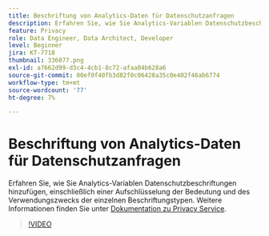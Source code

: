 ```yaml
---
title: Beschriftung von Analytics-Daten für Datenschutzanfragen
description: Erfahren Sie, wie Sie Analytics-Variablen Datenschutzbeschriftungen hinzufügen, einschließlich einer Aufschlüsselung der Bedeutung und des Verwendungszwecks der einzelnen Beschriftungstypen.
feature: Privacy
role: Data Engineer, Data Architect, Developer
level: Beginner
jira: KT-7718
thumbnail: 336077.png
exl-id: a7662d99-d3c4-4cb1-8c72-afaa04b628a6
source-git-commit: 00ef0f40fb3d82f0c06428a35c0e402f46ab6774
workflow-type: tm+mt
source-wordcount: '77'
ht-degree: 7%

---
```


# Beschriftung von Analytics-Daten für Datenschutzanfragen

Erfahren Sie, wie Sie Analytics-Variablen Datenschutzbeschriftungen hinzufügen, einschließlich einer Aufschlüsselung der Bedeutung und des Verwendungszwecks der einzelnen Beschriftungstypen. Weitere Informationen finden Sie unter [Dokumentation zu Privacy Service](https://experienceleague.adobe.com/docs/experience-platform/privacy/home.html?lang=de).

>[!VIDEO](https://video.tv.adobe.com/v/336077?learn=on)
